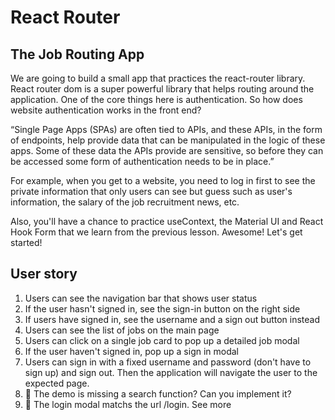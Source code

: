 # React Router

## The Job Routing App

We are going to build a small app that practices the react-router library. React router dom is a super powerful library that helps routing around the application. One of the core things here is authentication. So how does website authentication works in the front end?

“Single Page Apps (SPAs) are often tied to APIs, and these APIs, in the form of endpoints, help provide data that can be manipulated in the logic of these apps. Some of these data the APIs provide are sensitive, so before they can be accessed some form of authentication needs to be in place.”

For example, when you get to a website, you need to log in first to see the private information that only users can see but guess such as user's information, the salary of the job recruitment news, etc.

Also, you'll have a chance to practice useContext, the Material UI and React Hook Form that we learn from the previous lesson. Awesome! Let's get started!

## User story

1. Users can see the navigation bar that shows user status
1. If the user hasn't signed in, see the sign-in button on the right side
1. If users have signed in, see the username and a sign out button instead
1. Users can see the list of jobs on the main page
1. Users can click on a single job card to pop up a detailed job modal
1. If the user haven't signed in, pop up a sign in modal
1. Users can sign in with a fixed username and password (don't have to sign up) and sign out. Then the application will navigate the user to the expected page.
1. 🚀 The demo is missing a search function? Can you implement it?
1. 🚀 The login modal matchs the url /login. See more
